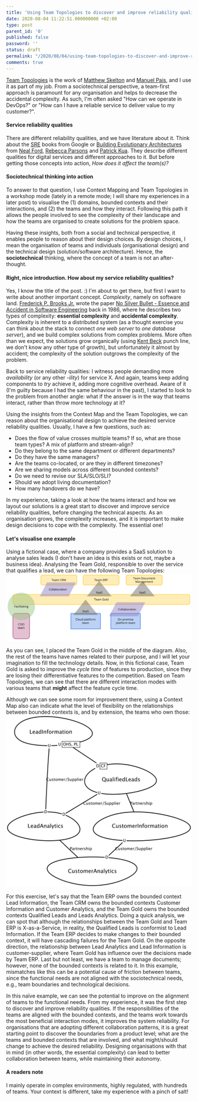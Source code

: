 ```yaml
---
title: 'Using Team Topologies to discover and improve reliability qualities'
date: 2020-08-04 11:22:51.000000000 +02:00
type: post
parent_id: '0'
published: false
password: ''
status: draft
permalink: "/2020/08/04/using-team-topologies-to-discover-and-improve-reliability-qualities/"
comments: true
---
```


[Team Topologies](https://teamtopologies.com/) is the work of [Matthew Skelton](https://twitter.com/matthewpskelton) and [Manuel Pais](https://twitter.com/manupaisable), and I use it as part of my job. From a sociotechnical perspective, a team-first approach is paramount for any organisation and helps to decrease the accidental complexity. As such, I'm often asked "How can we operate in DevOps?" or "How can I have a reliable service to deliver value to my customer?".

#### Service reliability qualities
There are different reliability qualities, and we have literature about it. Think about the [SRE](https://landing.google.com/sre/) books from Google or [Building Evolutionary Architectures](https://www.thoughtworks.com/books/building-evolutionary-architectures) from [Neal Ford](https://twitter.com/neal4d), [Rebecca Parsons](https://twitter.com/rebeccaparsons) and [Patrick Kua](https://twitter.com/patkua). They describe different qualities for digital services and different approaches to it. But before getting those concepts into action, *How does it affect the team(s)?*

#### Sociotechnical thinking into action
To answer to that question, I use Context Mapping and Team Topologies in a workshop mode (lately in a remote mode; I will share my experiences in a later post) to visualise the (1) domains, bounded contexts and their interactions, and (2) the teams and how they interact. Following this path it allows the people involved to see the complexity of their landscape and how the teams are organised to create solutions for the problem space.

Having these insights, both from a social and technical perspective, it enables people to reason about their design choices. By design choices, I mean the organisation of teams and individuals (organisational design) and the technical design (solution/software architecture). Hence, the **sociotechnical** thinking, where the concept of a team is not an after-thought.

#### Right, nice introduction. How about my service reliability qualities?
Yes, I know the title of the post. :) I'm about to get there, but first I want to write about another important concept. *Complexity*, namely on software land. [Frederick P. Brooks Jr.](https://en.wikipedia.org/wiki/Fred_Brooks) wrote the paper [No Silver Bullet - Essence and Accident in Software Engineering](http://worrydream.com/refs/Brooks-NoSilverBullet.pdf) back in 1986, where he describes two types of complexity: **essential complexity** and **accidental complexity**. Complexity is inherent to a distributed system (as a thought exercise you can think about the stack to connect *one web server* to *one database server*), and we build complex solutions from complex problems. More often than we expect, the solutions grow organically (using [Kent Beck](https://twitter.com/KentBeck) punch line, we don't know any other type of growth), but unfortunately it almost by accident; the complexity of the solution outgrows the complexity of the problem.

Back to service reliability qualities: I witness people demanding more *availability* (or any other *-ility*) for service X. And again, teams keep adding components to *try* achieve it, adding more cognitive overhead. Aware of it (I'm guilty because I had the same behaviour in the past), I started to look to the problem from another angle: what if the answer is in the way that teams interact, rather than throw more technology at it?

Using the insights from the Context Map and the Team Topologies, we can reason about the organisational design to achieve the desired service reliability qualities. Usually, I have a few questions, such as:
* Does the flow of value crosses multiple teams? If so, what are those team types? A mix of platform and stream-align?
* Do they belong to the same department or different departments?
* Do they have the same managers?
* Are the teams co-located, or are they in different timezones?
* Are we sharing models across different bounded contexts?
* Do we need to revise our SLA/SLO/SLI?
* Should we adopt living documentation?
* How many handovers do we have?

In my experience, taking a look at how the teams interact and how we layout our solutions is a great start to discover and improve service reliability qualities, before changing the technical aspects. As an organisation grows, the complexity increases, and it is important to make design decisions to cope with the complexity. The essential one!

#### Let's visualise one example
Using a fictional case, where a company provides a SaaS solution to analyse sales leads (I don't have an idea is this exists or not, maybe a business idea). Analysing the Team Gold, responsible to over the service that qualifies a lead, we can have the following Team Topologies:
![Team Topologies for Team Gold](/images/assets/2020-08-04-using-team-topologies-to-discover-and-improve-reliability-qualities-teamtopologies.png)

As you can see, I placed the Team Gold in the middle of the diagram. Also, the rest of the teams have names related to their purpose, and I will let your imagination to fill the technology details. Now, in this fictional case, Team Gold is asked to improve the *cycle time* of features to production, since they are losing their differentiative features to the competition. Based on Team Topologies, we can see that there are different interaction modes with various teams that **might** affect the feature cycle time.

Although we can see some room for improvement there, using a Context Map also can indicate what the level of flexibility on the relationships between bounded contexts is, and by extension, the teams who own those:
![A Context Map with the relevant bounded contexts](/images/assets/2020-08-04-using-team-topologies-to-discover-and-improve-reliability-qualities-contextmap.png)

For this exercise, let's say that the Team ERP owns the bounded context Lead Information, the Team CRM owns the bounded contexts Customer Information and Customer Analytics, and the Team Gold owns the bounded contexts Qualified Leads and Leads Analytics. Doing a quick analysis, we can spot that although the relationships between the Team Gold and Team ERP is X-as-a-Service, in reality, the Qualified Leads is conformist to Lead Information. If the Team ERP decides to make changes to their bounded context, it will have cascading failures for the Team Gold. On the opposite direction, the relationship between Lead Analytics and Lead Information is customer-supplier, where Team Gold has influence over the decisions made by Team ERP. Last but not least, we have a team to manage documents; however, none of the bounded contexts is related to it. In this example, mismatches like this can be a potential cause of friction between teams, since the functional needs are not aligned with the sociotechnical needs, e.g., team boundaries and technological decisions. 

In this naïve example, we can see the potential to improve on the alignment of teams to the functional needs. From my experience, it was the first step to discover and improve reliability qualities. If the responsibilities of the teams are aligned with the bounded contexts, and the teams work towards the most beneficial interaction modes, it improves the system reliability. For organisations that are adopting different collaboration patterns, it is a great starting point to discover the boundaries from a product level; what are the teams and bounded contexts that are involved, and what might/should change to achieve the desired reliability. Designing organisations with that in mind (in other words, the essential complexity) can lead to better collaboration between teams, while maintaining their autonomy.

#### A readers note
I mainly operate in complex environments, highly regulated, with hundreds of teams. Your context is different, take my experience with a pinch of salt!